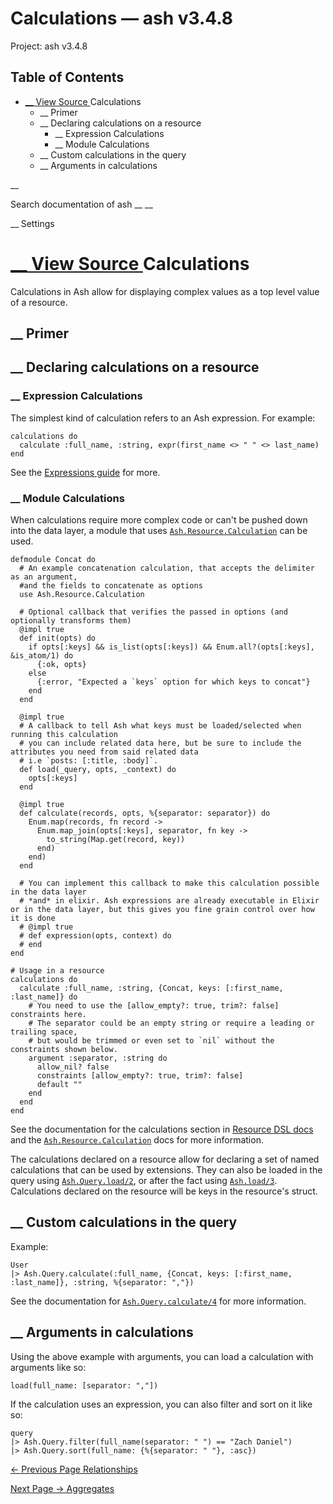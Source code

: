 # Calculations — ash v3.4.8

Project: ash v3.4.8

## Table of Contents

- [ __ View Source ](external_link) Calculations
  - __ Primer
  - __ Declaring calculations on a resource
    - __ Expression Calculations
    - __ Module Calculations
  - __ Custom calculations in the query
  - __ Arguments in calculations

__

Search documentation of ash __ __

__ Settings

#  [ __ View Source ](external_link) Calculations

Calculations in Ash allow for displaying complex values as a top level value of a resource.

##  __ Primer

##  __ Declaring calculations on a resource

###  __ Expression Calculations

The simplest kind of calculation refers to an Ash expression. For example:
    
    
    calculations do
      calculate :full_name, :string, expr(first_name <> " " <> last_name)
    end

See the [Expressions guide](external_link) for more.

###  __ Module Calculations

When calculations require more complex code or can't be pushed down into the data layer, a module that uses [`Ash.Resource.Calculation`](external_link) can be used.
    
    
    defmodule Concat do
      # An example concatenation calculation, that accepts the delimiter as an argument,
      #and the fields to concatenate as options
      use Ash.Resource.Calculation
    
      # Optional callback that verifies the passed in options (and optionally transforms them)
      @impl true
      def init(opts) do
        if opts[:keys] && is_list(opts[:keys]) && Enum.all?(opts[:keys], &is_atom/1) do
          {:ok, opts}
        else
          {:error, "Expected a `keys` option for which keys to concat"}
        end
      end
    
      @impl true
      # A callback to tell Ash what keys must be loaded/selected when running this calculation
      # you can include related data here, but be sure to include the attributes you need from said related data
      # i.e `posts: [:title, :body]`.
      def load(_query, opts, _context) do
        opts[:keys]
      end
    
      @impl true
      def calculate(records, opts, %{separator: separator}) do
        Enum.map(records, fn record ->
          Enum.map_join(opts[:keys], separator, fn key ->
            to_string(Map.get(record, key))
          end)
        end)
      end
    
      # You can implement this callback to make this calculation possible in the data layer
      # *and* in elixir. Ash expressions are already executable in Elixir or in the data layer, but this gives you fine grain control over how it is done
      # @impl true
      # def expression(opts, context) do
      # end
    end
    
    # Usage in a resource
    calculations do
      calculate :full_name, :string, {Concat, keys: [:first_name, :last_name]} do
        # You need to use the [allow_empty?: true, trim?: false] constraints here.
        # The separator could be an empty string or require a leading or trailing space,
        # but would be trimmed or even set to `nil` without the constraints shown below.
        argument :separator, :string do
          allow_nil? false
          constraints [allow_empty?: true, trim?: false]
          default ""
        end
      end
    end

See the documentation for the calculations section in [Resource DSL docs](external_link) and the [`Ash.Resource.Calculation`](external_link) docs for more information.

The calculations declared on a resource allow for declaring a set of named calculations that can be used by extensions. They can also be loaded in the query using [`Ash.Query.load/2`](external_link), or after the fact using [`Ash.load/3`](external_link). Calculations declared on the resource will be keys in the resource's struct.

##  __ Custom calculations in the query

Example:
    
    
    User
    |> Ash.Query.calculate(:full_name, {Concat, keys: [:first_name, :last_name]}, :string, %{separator: ","})

See the documentation for [`Ash.Query.calculate/4`](external_link) for more information.

##  __ Arguments in calculations

Using the above example with arguments, you can load a calculation with arguments like so:
    
    
    load(full_name: [separator: ","])

If the calculation uses an expression, you can also filter and sort on it like so:
    
    
    query
    |> Ash.Query.filter(full_name(separator: " ") == "Zach Daniel")
    |> Ash.Query.sort(full_name: {%{separator: " "}, :asc})

[ ← Previous Page  Relationships  ](external_link)

[ Next Page →  Aggregates  ](external_link)
